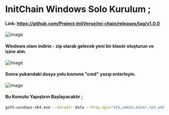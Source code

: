 
# InitChain Windows Solo Kurulum ; 

#### Link: https://github.com/Project-InitVerse/ini-chain/releases/tag/v1.0.0

![image](https://github.com/user-attachments/assets/9a7697ea-10cf-44fb-bff8-dab2872a5e09)

#### Windows olanı indirin - zip olarak gelecek yeni bir klasör oluşturun ve içine atın.

![image](https://github.com/user-attachments/assets/4457d1ad-3f5a-4bb2-bd57-88b10da7a661)

#### Sonra yukarıdaki dosya yolu kısmına "cmd" yazıp enterleyin.

![image](https://github.com/user-attachments/assets/1fdb3bf2-e34f-4324-9a6b-0a29dab368cb)

#### Bu Komutu Yapıştırın Başlayacaktır ;

```bash
geth-windows-x64.exe --datadir data --http.api="eth,admin,miner,net,web3,personal" --allow-insecure-unlock --testnet console
```
